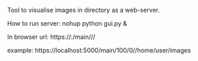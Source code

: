 Tool to visualise images in directory as a web-server.

How to run server:
nohup python gui.py <port> &

In browser url:
https://<ip>:<port>/main/<imagesPerPage>/<pageNumber>/<pathToDirWithImages>

example: 
https://localhost:5000/main/100/0//home/user/images
